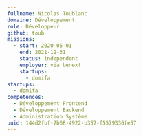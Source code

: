 ```yaml
---
fullname: Nicolas Toublanc
domaine: Développement
role: Développeur
github: toub
missions:
  - start: 2020-05-01
    end: 2021-12-31
    status: independent
    employer: via benext
    startups:
      - domifa
startups:
  - domifa
competences:
  - Développement Frontend
  - Développement Backend
  - Administration Système
uuid: 144d2fbf-7b68-4922-b357-f5579336fe57
---
```


